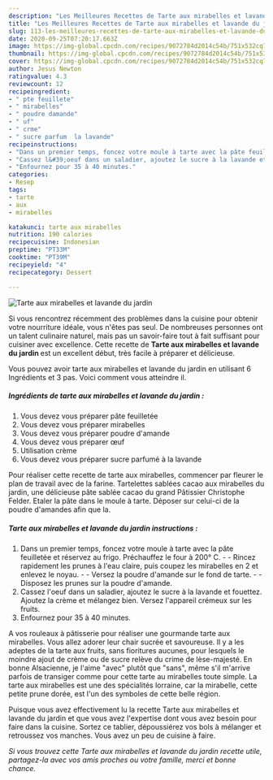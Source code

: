 ```yaml
---
description: "Les Meilleures Recettes de Tarte aux mirabelles et lavande du jardin"
title: "Les Meilleures Recettes de Tarte aux mirabelles et lavande du jardin"
slug: 113-les-meilleures-recettes-de-tarte-aux-mirabelles-et-lavande-du-jardin
date: 2020-09-25T07:20:17.663Z
image: https://img-global.cpcdn.com/recipes/9072784d2014c54b/751x532cq70/tarte-aux-mirabelles-et-lavande-du-jardin-photo-principale-de-la-recette.jpg
thumbnail: https://img-global.cpcdn.com/recipes/9072784d2014c54b/751x532cq70/tarte-aux-mirabelles-et-lavande-du-jardin-photo-principale-de-la-recette.jpg
cover: https://img-global.cpcdn.com/recipes/9072784d2014c54b/751x532cq70/tarte-aux-mirabelles-et-lavande-du-jardin-photo-principale-de-la-recette.jpg
author: Jesus Newton
ratingvalue: 4.3
reviewcount: 12
recipeingredient:
- " pte feuillete"
- " mirabelles"
- " poudre damande"
- " uf"
- " crme"
- " sucre parfum  la lavande"
recipeinstructions:
- "Dans un premier temps, foncez votre moule à tarte avec la pâte feuilletée et réservez au frigo. Préchauffez le four à 200° C.  Rincez rapidement les prunes à l&#39;eau claire, puis coupez les mirabelles en 2 et enlevez le noyau.  Versez la poudre d&#39;amande sur le fond de tarte.  Disposez les prunes sur la poudre d&#39;amande."
- "Cassez l&#39;oeuf dans un saladier, ajoutez le sucre à la lavande et fouettez. Ajoutez la crème et mélangez bien. Versez l&#39;appareil crémeux sur les fruits."
- "Enfournez pour 35 à 40 minutes."
categories:
- Resep
tags:
- tarte
- aux
- mirabelles

katakunci: tarte aux mirabelles 
nutrition: 190 calories
recipecuisine: Indonesian
preptime: "PT33M"
cooktime: "PT39M"
recipeyield: "4"
recipecategory: Dessert

---
```



![Tarte aux mirabelles et lavande du jardin](https://img-global.cpcdn.com/recipes/9072784d2014c54b/751x532cq70/tarte-aux-mirabelles-et-lavande-du-jardin-photo-principale-de-la-recette.jpg)

Si vous rencontrez récemment des problèmes dans la cuisine pour obtenir votre nourriture idéale, vous n'êtes pas seul. De nombreuses personnes ont un talent culinaire naturel, mais pas un savoir-faire tout à fait suffisant pour cuisiner avec excellence. Cette recette de <strong> Tarte aux mirabelles et lavande du jardin </strong> est un excellent début, très facile à préparer et délicieuse.

<!--inarticleads1-->

Vous pouvez avoir tarte aux mirabelles et lavande du jardin en utilisant 6 Ingrédients et 3 pas. Voici comment vous atteindre il.

##### Ingrédients de tarte aux mirabelles et lavande du jardin :

1. Vous devez vous préparer  pâte feuilletée
1. Vous devez vous préparer  mirabelles
1. Vous devez vous préparer  poudre d&#39;amande
1. Vous devez vous préparer  œuf
1. Utilisation  crème
1. Vous devez vous préparer  sucre parfumé à la lavande


Pour réaliser cette recette de tarte aux mirabelles, commencer par fleurer le plan de travail avec de la farine. Tartelettes sablées cacao aux mirabelles du jardin, une délicieuse pâte sablée cacao du grand Pâtissier Christophe Felder. Etaler la pâte dans le moule à tarte. Déposer sur celui-ci de la poudre d&#39;amandes afin que la. 

<!--inarticleads2-->

##### Tarte aux mirabelles et lavande du jardin instructions :

1. Dans un premier temps, foncez votre moule à tarte avec la pâte feuilletée et réservez au frigo. Préchauffez le four à 200° C. -  - Rincez rapidement les prunes à l&#39;eau claire, puis coupez les mirabelles en 2 et enlevez le noyau. -  - Versez la poudre d&#39;amande sur le fond de tarte. -  - Disposez les prunes sur la poudre d&#39;amande.
1. Cassez l&#39;oeuf dans un saladier, ajoutez le sucre à la lavande et fouettez. Ajoutez la crème et mélangez bien. Versez l&#39;appareil crémeux sur les fruits.
1. Enfournez pour 35 à 40 minutes.


A vos rouleaux à pâtisserie pour réaliser une gourmande tarte aux mirabelles. Vous allez adorer leur chair sucrée et savoureuse. Il y a les adeptes de la tarte aux fruits, sans fioritures aucunes, pour lesquels le moindre ajout de crème ou de sucre relève du crime de lèse-majesté. En bonne Alsacienne, je l&#39;aime &#34;avec&#34; plutôt que &#34;sans&#34;, même s&#39;il m&#39;arrive parfois de transiger comme pour cette tarte au mirabelles toute simple. La tarte aux mirabelles est une des spécialités lorraine, car la mirabelle, cette petite prune dorée, est l&#39;un des symboles de cette belle région. 

<!--inarticleads1-->

<p>
Puisque vous avez effectivement lu la recette Tarte aux mirabelles et lavande du jardin et que vous avez l'expertise dont vous avez besoin pour faire dans la cuisine. Sortez ce tablier, dépoussiérez vos bols à mélanger et retroussez vos manches. Vous avez un peu de cuisine à faire.
</p>

<p>
<i>Si vous trouvez cette Tarte aux mirabelles et lavande du jardin recette utile, partagez-la avec vos amis proches ou votre famille, merci et bonne chance.</i>
</p>
